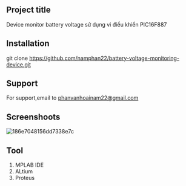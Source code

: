 ## Project title
Device monitor battery voltage sử dụng vi điều khiển PIC16F887

## Installation
 git clone https://github.com/namphan22/battery-voltage-monitoring-device.git


## Support
 For support,email to phanvanhoainam22@gmail.com
## Screenshoots

![186e7048156dd7338e7c](https://user-images.githubusercontent.com/84735778/180481813-bdcdb72e-ad8f-4061-92e9-81de6003b4c5.jpg)

## Tool
1. MPLAB IDE 
2. ALtium 
3. Proteus

